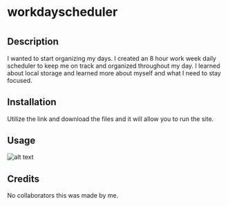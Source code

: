 # workdayscheduler
# <Your-Project-Title>

## Description

I wanted to start organizing my days.  I created an 8 hour work week daily scheduler to keep me on track and organized throughout my day. I learned about local storage and learned more about myself and what I need to stay focused.




## Installation

Utilize the link and download the files and it will allow you to run the site.

## Usage



    
![alt text](assets/images/screenshot.png)


## Credits

No collaborators this was made by me.

